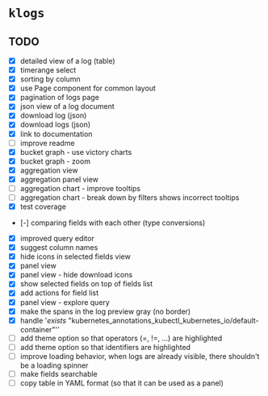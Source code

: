# `klogs`

## TODO

- [x] detailed view of a log (table)
- [x] timerange select
- [x] sorting by column
- [x] use Page component for common layout
- [x] pagination of logs page
- [x] json view of a log document
- [x] download log (json) 
- [x] download logs (json) 
- [x] link to documentation
- [ ] improve readme
- [x] bucket graph - use victory charts
- [x] bucket graph - zoom
- [x] aggregation view
- [x] aggregation panel view
- [ ] aggregation chart - improve tooltips
- [ ] aggregation chart - break down by filters shows incorrect tooltips
- [x] test coverage
- [-] comparing fields with each other (type conversions)
- [x] improved query editor
- [x] suggest column names
- [x] hide icons in selected fields view
- [x] panel view
- [x] panel view - hide download icons
- [x] show selected fields on top of fields list
- [x] add actions for field list
- [x] panel view - explore query
- [x] make the spans in the log preview gray (no border)
- [x] handle '_exists_ "kubernetes_annotations_kubectl_kubernetes_io/default-container"''
- [ ] add theme option so that operators (=, !=, ...) are highlighted
- [ ] add theme option so that identifiers are highlighted
- [ ] improve loading behavior, when logs are already visible, there shouldn't be a loading spinner
- [ ] make fields searchable
- [ ] copy table in YAML format (so that it can be used as a panel)

